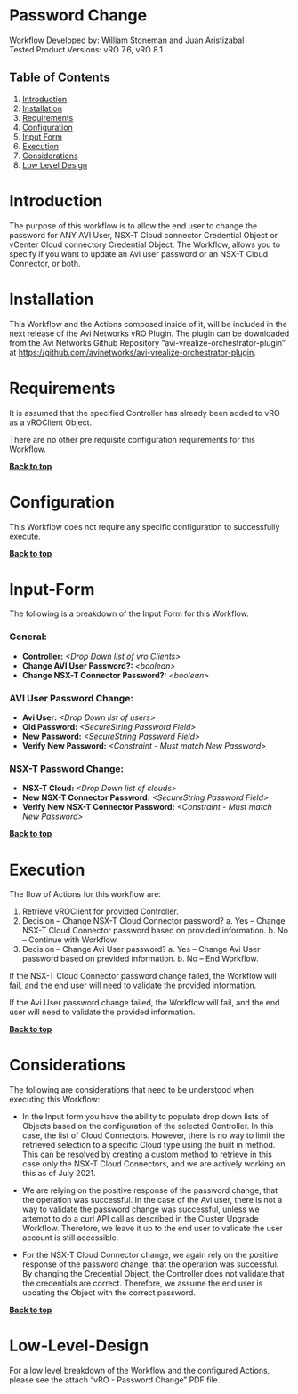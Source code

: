 # Password Change

Workflow Developed by: William Stoneman and Juan Aristizabal</br>
Tested Product Versions: vRO 7.6, vRO 8.1</br>


## Table of Contents
1.	[Introduction](#Introduction)
1.	[Installation](#Installation)
1.	[Requirements](#Requirements)
1.	[Configuration](#Configuration)
1.	[Input Form](#Input-Form)
1.	[Execution](#Execution)
1.	[Considerations](#Considerations)
1.	[Low Level Design](#Low-Level-Design)



# Introduction

The purpose of this workflow is to allow the end user to change the password for ANY AVI User, NSX-T Cloud connector Credential Object or vCenter Cloud connectory Credential Object. The Workflow, allows you to specify if you want to update an Avi user password or an NSX-T Cloud Connector, or both.


# Installation

This Workflow and the Actions composed inside of it, will be included in the next release of the Avi Networks vRO Plugin. The plugin can be downloaded from the Avi Networks Github Repository “avi-vrealize-orchestrator-plugin” at https://github.com/avinetworks/avi-vrealize-orchestrator-plugin.

# Requirements

It is assumed that the specified Controller has already been added to vRO as a vROClient Object.

There are no other pre requisite configuration requirements for this Workflow.


**[Back to top](#table-of-contents)**

# Configuration

This Workflow does not require any specific configuration to successfully execute.


**[Back to top](#table-of-contents)**


# Input-Form

The following is a breakdown of the Input Form for this Workflow.

### General: 
- **Controller:** *\<Drop Down list of vro Clients\>*</br>
- **Change AVI User Password?:** *\<boolean\>*</br>
- **Change NSX-T Connector Password?:** *\<boolean\>*</br> 

### AVI User Password Change: 
- **Avi User:** *\<Drop Down list of users\>*</br> 
- **Old Password:** *\<SecureString Password Field\>*</br> 
- **New Password:** *\<SecureString Password Field\>*</br> 
- **Verify New Password:** *\<Constraint - Must match New Password\>*</br> 

### NSX-T Password Change: 
- **NSX-T Cloud:** *\<Drop Down list of clouds\>*</br> 
- **New NSX-T Connector Password:** *\<SecureString Password Field\>*</br> 
- **Verify New NSX-T Connector Password:** *\<Constraint - Must match New Password\>*</br> 


**[Back to top](#table-of-contents)**

# Execution

The flow of Actions for this workflow are:

1.	Retrieve vROClient for provided Controller.
2.	Decision – Change NSX-T Cloud Connector password?
a.	Yes – Change NSX-T Cloud Connector password based on provided information.
b.	No – Continue with Workflow.
3.	Decision – Change Avi User password?
a.	Yes – Change Avi User password based on previded information.
b.	No – End Workflow. 


If the NSX-T Cloud Connector password change failed, the Workflow will fail, and the end user will need to validate the provided information.

If the Avi User password change failed, the Workflow will fail, and the end user will need to validate the provided information.

**[Back to top](#table-of-contents)**

# Considerations

The following are considerations that need to be understood when executing this Workflow:

* In the Input form you have the ability to populate drop down lists of Objects based on the configuration of the selected Controller. In this case, the list of Cloud Connectors. However, there is no way to limit the retrieved selection to a specific Cloud type using the built in method. This can be resolved by creating a custom method to retrieve in this case only the NSX-T Cloud Connectors, and we are actively working on this as of July 2021.


* We are relying on the positive response of the password change, that the operation was successful. In the case of the Avi user, there is not a way to validate the password change was successful, unless we attempt to do a curl API call as described in the Cluster Upgrade Workflow. Therefore, we leave it up to the end user to validate the user account is still accessible.

* For the NSX-T Cloud Connector change, we again rely on the positive response of the password change, that the operation was successful. By changing the Credential Object, the Controller does not validate that the credentials are correct. Therefore, we assume the end user is updating the Object with the correct password.

**[Back to top](#table-of-contents)**

# Low-Level-Design

For a low level breakdown of the Workflow and the configured Actions, please see the attach “vRO - Password Change” PDF file.

